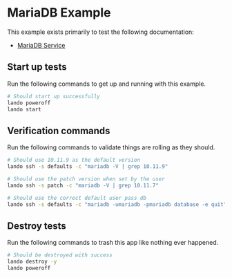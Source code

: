 MariaDB Example
===============

This example exists primarily to test the following documentation:

* [MariaDB Service](https://docs.devwithlando.io/tutorials/mariadb.html)

Start up tests
--------------

Run the following commands to get up and running with this example.

```bash
# Should start up successfully
lando poweroff
lando start
```

Verification commands
---------------------

Run the following commands to validate things are rolling as they should.

```bash
# Should use 10.11.9 as the default version
lando ssh -s defaults -c "mariadb -V | grep 10.11.9"

# Should use the patch version when set by the user
lando ssh -s patch -c "mariadb -V | grep 10.11.7"

# Should use the correct default user pass db
lando ssh -s defaults -c "mariadb -umariadb -pmariadb database -e quit"
```

Destroy tests
-------------

Run the following commands to trash this app like nothing ever happened.

```bash
# Should be destroyed with success
lando destroy -y
lando poweroff
```
